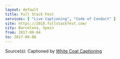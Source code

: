 ```yaml
---
layout: default
title: Full Stack Fest
services: [ "Live Captioning", "Code of Conduct" ]
site: https://2018.fullstackfest.com/
city: Barcelona, Spain
from: 2017-09-04
to: 2017-09-08
---
```


Source(s): Captioned by [White Coat Captioning](http://www.whitecoatcaptioning.com/)
